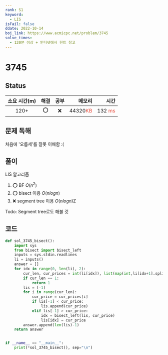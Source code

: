 ```yaml
---
rank: S1
keyword:
  - LIS
isFail: false
ddate: 2022-10-14
boj_link: https://www.acmicpc.net/problem/3745
solve_times:
  - 120분 이상 + 인터넷에서 힌트 참고
---
```


# 3745

## Status

| 소요 시간(m) | 해결 | 공부 |                                     메모리 |                                      시간 |
| :----------: | :--: | :--: | -----------------------------------------: | ----------------------------------------: |
|     120+     | ⭕️  |  ❌  | 44320<span style="color:#e74c3c">KB</span> | 132 <span style="color:#e74c3c">ms</span> |

## 문제 독해

처음에 '오름세'를 잘못 이해함 :(

## 풀이

LIS 알고리즘

1. ⭕️ BF $O(n^2)$
2. ⭕️ bisect 이용 $O(nlogn)$
3. ❌ segment tree 이용 $O(nlogn)$Z

Todo: Segment tree로도 해볼 것

## 코드

```python
def sol_3745_bisect():
    import sys
    from bisect import bisect_left
    inputs = sys.stdin.readlines
    li = inputs()
    answer = []
    for idx in range(0, len(li), 2):
        cur_len, cur_prices = int(li[idx]), list(map(int,li[idx+1].split()))
        if cur_len == 1:
            return 1
        lis = [-1]
        for i in range(cur_len):
            cur_price = cur_prices[i]
            if lis[-1] < cur_price:
                lis.append(cur_price)
            elif lis[-1] > cur_price:
                idx = bisect_left(lis, cur_price)
                lis[idx] = cur_price
        answer.append(len(lis)-1)
    return answer


if __name__ == "__main__":
    print(*sol_3745_bisect(), sep="\n")

```
